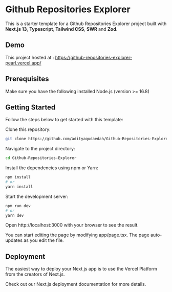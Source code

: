 # Github Repositories Explorer

This is a starter template for a Github Repositories Explorer project built with **Next.js 13**, **Typescript**, **Tailwind CSS**, **SWR** and **Zod**.


## Demo

This project hosted at : https://github-repositories-explorer-pearl.vercel.app/

## Prerequisites
Make sure you have the following installed Node.js (version >= 16.8)

## Getting Started
Follow the steps below to get started with this template:

Clone this repository:
```bash
git clone https://github.com/adityaqudaedah/Github-Repositories-Explorer.git
```

Navigate to the project directory:
```bash
cd Github-Repositories-Explorer
```

Install the dependencies using npm or Yarn:
```bash
npm install
# or
yarn install
```

Start the development server:
```bash
npm run dev
# or
yarn dev
```

Open http://localhost:3000 with your browser to see the result.

You can start editing the page by modifying app/page.tsx. The page auto-updates as you edit the file.

## Deployment

The easiest way to deploy your Next.js app is to use the Vercel Platform from the creators of Next.js.

Check out our Next.js deployment documentation for more details.
